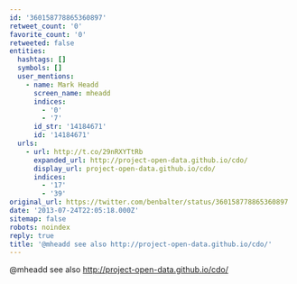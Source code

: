 ```yaml
---
id: '360158778865360897'
retweet_count: '0'
favorite_count: '0'
retweeted: false
entities:
  hashtags: []
  symbols: []
  user_mentions:
    - name: Mark Headd
      screen_name: mheadd
      indices:
        - '0'
        - '7'
      id_str: '14184671'
      id: '14184671'
  urls:
    - url: http://t.co/29nRXYTtRb
      expanded_url: http://project-open-data.github.io/cdo/
      display_url: project-open-data.github.io/cdo/
      indices:
        - '17'
        - '39'
original_url: https://twitter.com/benbalter/status/360158778865360897
date: '2013-07-24T22:05:18.000Z'
sitemap: false
robots: noindex
reply: true
title: '@mheadd see also http://project-open-data.github.io/cdo/'
---
```


@mheadd see also http://project-open-data.github.io/cdo/